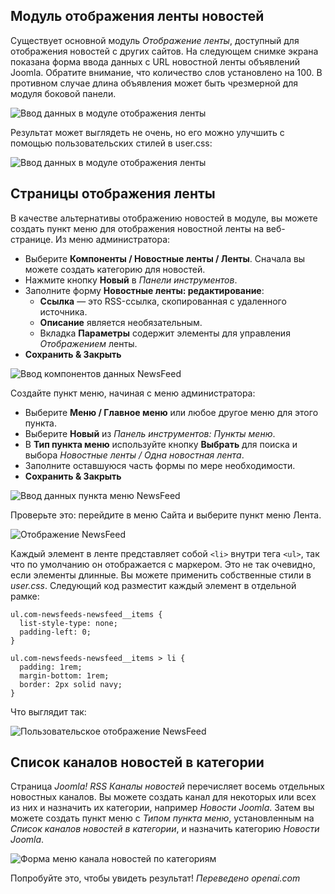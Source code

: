 <!-- Filename: jdocmanual?manual=user&heading=news&filename=news-display.md / Display title: Отображение новостей   -->

## Модуль отображения ленты новостей

Существует основной модуль *Отображение ленты*, доступный для отображения новостей с других сайтов. На следующем снимке экрана показана форма ввода данных с URL новостной ленты объявлений Joomla. Обратите внимание, что количество слов установлено на 100. В противном случае длина объявления может быть чрезмерной для модуля боковой панели.

![Ввод данных в модуле отображения ленты](../../../en/images/news-feeds/news-joomla-news-form.png "Ввод данных в модуле отображения ленты")

Результат может выглядеть не очень, но его можно улучшить с помощью пользовательских стилей в user.css:

![Ввод данных в модуле отображения ленты](../../../en/images/news-feeds/news-joomla-news-display.png "Ввод данных в модуле отображения ленты")

## Страницы отображения ленты

В качестве альтернативы отображению новостей в модуле, вы можете создать пункт меню для отображения новостной ленты на веб-странице. Из меню администратора:

* Выберите **Компоненты / Новостные ленты / Ленты**. Сначала вы можете создать категорию для новостей.
* Нажмите кнопку **Новый** в *Панели инструментов*.
* Заполните форму **Новостные ленты: редактирование**:
    - **Ссылка** — это RSS-ссылка, скопированная с удаленного источника.
    - **Описание** является необязательным.
    - Вкладка **Параметры** содержит элементы для управления *Отображением* ленты.
* **Сохранить & Закрыть**

![Ввод компонентов данных NewsFeed](../../../en/images/news-feeds/news-feed-data-entry.png "Ввод компонентов данных NewsFeed")

Создайте пункт меню, начиная с меню администратора:

* Выберите **Меню / Главное меню** или любое другое меню для этого пункта.
* Выберите **Новый** из *Панель инструментов: Пункты меню*.
* В **Тип пункта меню** используйте кнопку **Выбрать** для поиска и выбора
*Новостные ленты / Одна новостная лента*.
* Заполните оставшуюся часть формы по мере необходимости.
* **Сохранить & Закрыть**

![Ввод данных пункта меню NewsFeed](../../../en/images/news-feeds/news-feed-data-entry.png "Ввод данных пункта меню NewsFeed")

Проверьте это: перейдите в меню Сайта и выберите пункт меню Лента.

![Отображение NewsFeed](../../../en/images/news-feeds/news-feed-display.png "Отображение NewsFeed")

Каждый элемент в ленте представляет собой `<li>` внутри тега `<ul>`, так что по умолчанию он отображается с маркером. Это не так очевидно, если элементы длинные. Вы можете применить собственные стили в *user.css*. Следующий код разместит каждый элемент в отдельной рамке:

```
ul.com-newsfeeds-newsfeed__items {
  list-style-type: none;
  padding-left: 0;
}

ul.com-newsfeeds-newsfeed__items > li {
  padding: 1rem;
  margin-bottom: 1rem;
  border: 2px solid navy;
}
```
Что выглядит так:

![Пользовательское отображение NewsFeed](../../../en/images/news-feeds/news-feed-custom-display.png "Пользовательское отображение NewsFeed")

## Список каналов новостей в категории

Страница *Joomla! RSS Каналы новостей* перечисляет восемь отдельных новостных каналов. Вы можете создать канал для некоторых или всех из них и назначить их категории, например *Новости Joomla*. Затем вы можете создать пункт меню с *Типом пункта меню*, установленным на *Список каналов новостей в категории*, и назначить категорию *Новости Joomla*.

![Форма меню канала новостей по категориям](../../../en/images/news-feeds/news-feed-menu-category-form.png "Форма меню канала новостей по категориям")

Попробуйте это, чтобы увидеть результат!
*Переведено openai.com*  

